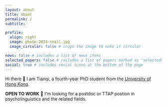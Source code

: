 ```yaml
---
layout: about
title: about
permalink: /
subtitle:

profile:
  align: right
  image: photo-2024-small.jpg
  image_circular: false # crops the image to make it circular

news: false # includes a list of news items
selected_papers: false # includes a list of papers marked as "selected={true}"
social: true # includes social icons at the bottom of the page
---
```


Hi there 👋 I am Tianqi, a fourth-year PhD student from the [University of Hong Kong](https://www.hku.hk/).

**OPEN TO WORK** 💼 I'm looking for a postdoc or TTAP postion in psycholinguistics and the related fields.
